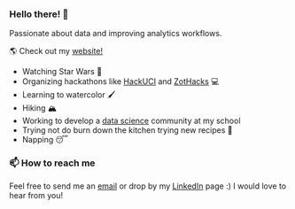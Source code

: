 ### Hello there! 👋

Passionate about data and improving analytics workflows.

🌎 Check out my [website!](https://will-hou.github.io)

* Watching Star Wars 🚀
* Organizing hackathons like [HackUCI](https://www.hackuci.com/) and [ZotHacks](https://zothacks.com/) 💻
* Learning to watercolor 🖌️
* Hiking 🏔️
* Working to develop a [data science](https://www.dataatuci.com/) community at my school 
* Trying not do burn down the kitchen trying new recipes 🍳
* Napping 😴

### 📫 How to reach me

Feel free to send me an [email](mailto:houw3@uci.edu) or drop by my [LinkedIn](https://www.linkedin.com/in/william-hou/) page :) I would love to hear from you!

